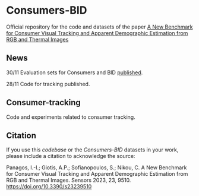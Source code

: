 # Consumers-BID

Official repository for the code and datasets of the paper [A New Benchmark for Consumer Visual Tracking and Apparent Demographic Estimation from RGB and Thermal Images](https://www.mdpi.com/1424-8220/23/23/9510)

## News

30/11 Evaluation sets for Consumers and BID [published](https://www.kaggle.com/datasets/angelosgiotis/consumers-bid).

28/11 Code for tracking published.

## Consumer-tracking

Code and experiments related to consumer tracking.

## Citation
If you use this _codebase_ or the _Consumers-BID_ datasets in your work, please include a citation to acknowledge the source:

Panagos, I.-I.; Giotis, A.P.; Sofianopoulos, S.; Nikou, C. A New Benchmark for Consumer Visual Tracking and Apparent Demographic Estimation from RGB and Thermal Images. Sensors 2023, 23, 9510. https://doi.org/10.3390/s23239510
